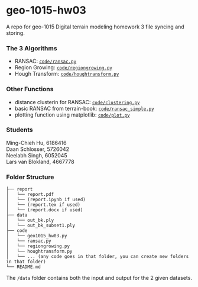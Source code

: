 # geo-1015-hw03
A repo for geo-1015 Digital terrain modeling homework 3 file syncing and storing.  

### The 3 Algorithms
- RANSAC: [`code/ransac.py`](code/ransac.py)  
- Region Growing: [`code/regiongrowing.py`](code/regiongrowing.py)  
- Hough Transform: [`code/houghtransform.py`](code/houghtransform.py)  

### Other Functions
- distance clusterin for RANSAC: [`code/clustering.py`](code/clustering.py)  
- basic RANSAC from terrain-book: [`code/ransac_simple.py`](code/ransac_simple.py)  
- plotting function using matplotlib: [`code/plot.py`](code/plot.py)  

### Students
Ming-Chieh Hu, 6186416\
Daan Schlosser, 5726042\
Neelabh Singh, 6052045\
Lars van Blokland, 4667778

### Folder Structure
```
├── report
│   └── report.pdf
│   └── (report.ipynb if used)
│   └── (report.tex if used)
│   └── (report.docx if used)
├── data
│   └── out_bk.ply 
│   └── out_bk_subset1.ply 
├── code
│   └── geo1015_hw03.py
│   └── ransac.py
│   └── regiongrowing.py
│   └── houghtransform.py
│   └── ... (any code goes in that folder, you can create new folders in that folder)
└── README.md
```
The `/data` folder contains both the input and output for the 2 given datasets.
